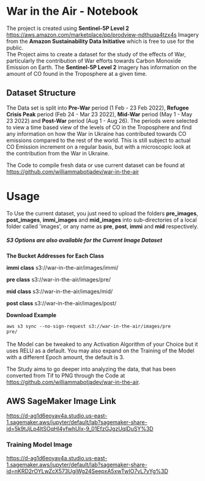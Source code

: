 # War in the Air - Notebook

The project is created using <strong>Sentinel-5P Level 2</strong> https://aws.amazon.com/marketplace/pp/prodview-ndthuqa4tzx4s Imagery from the <strong>Amazon Sustainability Data Initiative</strong> which is free to use for the public.
<br />
The Project aims to create a dataset for the study of the effects of War, particularly the contribution of War efforts towards Carbon Monoxide Emission on Earth. The <strong>Sentinel-5P Level 2</strong> imagery has information on the amount of CO found in the Troposphere at a given time. 

## Dataset Structure

The Data set is split into <strong>Pre-War</strong> period (1 Feb - 23 Feb 2022), <strong>Refugee Crisis Peak</strong> period (Feb 24 - Mar 23 2022), <strong>Mid-War</strong> period (May 1 - May 23 2022) and <strong>Post-War</strong> period (Aug 1 - Aug 26). The periods were selected to view a time based view of the levels of CO in the Troposphere and find any information on how the War in Ukraine has contributed towards CO emissions compared to the rest of the world. This is still subject to actual CO Emission increment on a regular basis, but with a microscopic look at the contribution from the War in Ukraine. 

The Code to compile fresh data or use current dataset can be found at https://github.com/williammabotjadev/war-in-the-air

# Usage

To Use the current dataset, you just need to upload the folders <strong>pre_images</strong>, <strong>post_images</strong>, <strong>immi_images</strong> and <strong>mid_images</strong> into sub-directories of a local folder called 'images', or any name as <strong>pre</strong>, <strong>post</strong>, <strong>immi</strong> and <strong>mid</strong> respectively. 

<h5>S3 Options are also available for the Current Image Dataset</h5>

<strong>The Bucket Addresses for Each Class</strong>

<strong>immi class</strong>
s3://war-in-the-air/images/immi/


<strong>pre class</strong>
s3://war-in-the-air/images/pre/


<strong>mid class</strong>
s3://war-in-the-air/images/mid/


<strong>post class</strong>
s3://war-in-the-air/images/post/

<strong>Download Example</strong>

<code>aws s3 sync --no-sign-request s3://war-in-the-air/images/pre pre/</code> 
<br />
<br />
The Model can be tweaked to any Activation Algorithm of your Choice but it uses RELU as a default. You may also expand on the Training of the Model with a different Epoch amount, the default is 3. 

The Study aims to go deeper into analyzing the data, that has been converted from Tif to PNG through the Code at https://github.com/williammabotjadev/war-in-the-air. 

## AWS SageMaker Image Link

https://d-ag1d6eoyav4a.studio.us-east-1.sagemaker.aws/jupyter/default/lab?sagemaker-share-id=5k9tJjLp4ltSOqHl4yfwhUIx-9_01EfzGJgzUqlDuSY%3D

### Training Model Image

https://d-ag1d6eoyav4a.studio.us-east-1.sagemaker.aws/jupyter/default/lab?sagemaker-share-id=nKRD2rOYLwZcX573UgiWg24SeepxA5xwTwIO7vL7yYg%3D
